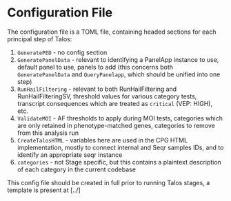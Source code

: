 # Configuration File

The configuration file is a TOML file, containing headed sections for each principal step of Talos:

1. `GeneratePED` - no config section
2. `GeneratePanelData` - relevant to identifying a PanelApp instance to use, default panel to use, panels to add (this concerns both `GeneratePanelData` and `QueryPanelapp`, which should be unified into one step)
3. `RunHailFiltering` - relevant to both RunHailFiltering and RunHailFilteringSV, threshold values for various category tests, transcript consequences which are treated as `critical` (VEP: HIGH), etc.
4. `ValidateMOI` - AF thresholds to apply during MOI tests, categories which are only retained in phenotype-matched genes, categories to remove from this analysis run
5. `CreateTalosHTML` - variables here are used in the CPG HTML implementation, mostly to connect internal and Seqr samples IDs, and to identify an appropriate seqr instance
6. `categories` - not Stage specific, but this contains a plaintext description of each category in the current codebase

This config file should be created in full prior to running Talos stages, a template is present at [../]
